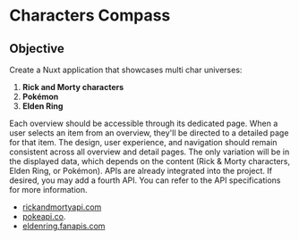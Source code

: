 # Characters Compass

## Objective

Create a Nuxt application that showcases multi char universes:

1. **Rick and Morty characters**
2. **Pokémon**
3. **Elden Ring**

Each overview should be accessible through its dedicated page. When a user selects an item from an overview, they'll be directed to a detailed page for that item. The design, user experience, and navigation should remain consistent across all overview and detail pages. The only variation will be in the displayed data, which depends on the content (Rick & Morty characters, Elden Ring, or Pokémon). APIs are already integrated into the project. If desired, you may add a fourth API. You can refer to the API specifications for more information.

- [rickandmortyapi.com](https://rickandmortyapi.com/documentation)
- [pokeapi.co](https://pokeapi.co/docs/v2).
- [eldenring.fanapis.com](https://eldenring.fanapis.com/api)

